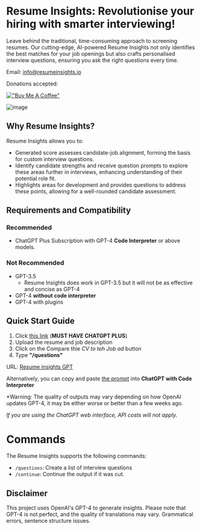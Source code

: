 # Resume Insights: Revolutionise your hiring with smarter interviewing!

Leave behind the traditional, time-consuming approach to screening resumes. Our cutting-edge, AI-powered Resume Insights not only identifies the best matches for your job openings but also crafts personalised interview questions, ensuring you ask the right questions every time.


Email: info@resumeinsights.io


Donations accepted:

[!["Buy Me A Coffee"](https://www.buymeacoffee.com/assets/img/custom_images/orange_img.png)](https://www.buymeacoffee.com/rsimms)

![image](https://www.resumeinsights.io/_next/image?url=%2F_next%2Fstatic%2Fmedia%2FInterview-questions.1b697738.jpg&w=3840&q=75)


## Why Resume Insights?

Resume Insights allows you to:

- Generated score assesses candidate-job alignment, forming the basis for custom interview questions. 
- Identify candidate strengths and receive question prompts to explore these areas further in interviews, enhancing understanding of their potential role fit.
- Highlights areas for development and provides questions to address these points, allowing for a well-rounded candidate assessment.

## Requirements and Compatibility

### Recommended

- ChatGPT Plus Subscription with GPT-4 **Code Interpreter** or above models.

### Not Recommended

- GPT-3.5
  - Resume Insights does work in GPT-3.5 but it will not be as effective and concise as GPT-4
- GPT-4 **without code interpreter** 
- GPT-4 with plugins 


## Quick Start Guide

1. Click [this link](https://chat.openai.com/g/g-iwZ122rWi-resume-insights) (**MUST HAVE CHATGPT PLUS**)
2. Upload the resume and job description
3. Click on the Compare thie *CV to teh Job ad* button 
4. Type **"/questions"**

URL: [Resume insights GPT](https://chat.openai.com/g/g-iwZ122rWi-resume-insights)

Alternatively, you can copy and paste [the prompt](https://github.com/richardsimms/resume-insights/blob/main/Resume_Insights.txt) into **ChatGPT with Code Interpreter**

*Warning: The quality of outputs may vary depending on how OpenAI updates GPT-4, it may be either worse or better than a few weeks ago.

_If you are using the ChatGPT web interface, API costs will not apply._


# Commands
The Resume Insights supports the following commands:

- `/questions`: Create a list of interview questions
- `/continue`: Continue the output if it was cut.



## Disclaimer
This project uses OpenAI's GPT-4 to generate insights. Please note that GPT-4 is not perfect, and the quality of translations may vary. Grammatical errors, sentence structure issues.
